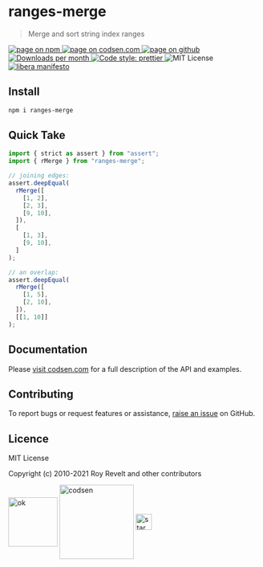 # ranges-merge

> Merge and sort string index ranges

<div class="package-badges">
  <a href="https://www.npmjs.com/package/ranges-merge" rel="nofollow noreferrer noopener">
    <img src="https://img.shields.io/badge/-npm-blue?style=flat-square" alt="page on npm">
  </a>
  <a href="https://codsen.com/os/ranges-merge" rel="nofollow noreferrer noopener">
    <img src="https://img.shields.io/badge/-codsen-blue?style=flat-square" alt="page on codsen.com">
  </a>
  <a href="https://github.com/codsen/codsen/tree/main/packages/ranges-merge" rel="nofollow noreferrer noopener">
    <img src="https://img.shields.io/badge/-github-blue?style=flat-square" alt="page on github">
  </a>
  <a href="https://npmcharts.com/compare/ranges-merge?interval=30" rel="nofollow noreferrer noopener" target="_blank">
    <img src="https://img.shields.io/npm/dm/ranges-merge.svg?style=flat-square" alt="Downloads per month">
  </a>
  <a href="https://prettier.io" rel="nofollow noreferrer noopener" target="_blank">
    <img src="https://img.shields.io/badge/code_style-prettier-brightgreen.svg?style=flat-square" alt="Code style: prettier">
  </a>
  <img src="https://img.shields.io/badge/licence-MIT-brightgreen.svg?style=flat-square" alt="MIT License">
  <a href="https://liberamanifesto.com" rel="nofollow noreferrer noopener" target="_blank">
    <img src="https://img.shields.io/badge/libera-manifesto-lightgrey.svg?style=flat-square" alt="libera manifesto">
  </a>
</div>

## Install

```bash
npm i ranges-merge
```

## Quick Take

```js
import { strict as assert } from "assert";
import { rMerge } from "ranges-merge";

// joining edges:
assert.deepEqual(
  rMerge([
    [1, 2],
    [2, 3],
    [9, 10],
  ]),
  [
    [1, 3],
    [9, 10],
  ]
);

// an overlap:
assert.deepEqual(
  rMerge([
    [1, 5],
    [2, 10],
  ]),
  [[1, 10]]
);
```

## Documentation

Please [visit codsen.com](https://codsen.com/os/ranges-merge/) for a full description of the API and examples.

## Contributing

To report bugs or request features or assistance, [raise an issue](https://github.com/codsen/codsen/issues/new/choose) on GitHub.

## Licence

MIT License

Copyright (c) 2010-2021 Roy Revelt and other contributors

<img src="https://codsen.com/images/png-codsen-ok.png" width="98" alt="ok" align="center"> <img src="https://codsen.com/images/png-codsen-1.png" width="148" alt="codsen" align="center"> <img src="https://codsen.com/images/png-codsen-star-small.png" width="32" alt="star" align="center">
